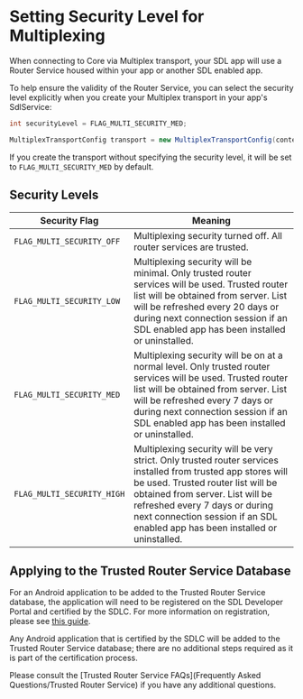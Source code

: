 # Setting Security Level for Multiplexing

When connecting to Core via Multiplex transport, your SDL app will use a Router Service housed within your app or another SDL enabled app.

To help ensure the validity of the Router Service, you can select the security level explicitly when you create your Multiplex transport in your app's SdlService:

```java
int securityLevel = FLAG_MULTI_SECURITY_MED;

MultiplexTransportConfig transport = new MultiplexTransportConfig(context, appId, securityLevel);
```

If you create the transport without specifying the security level, it will be set to `FLAG_MULTI_SECURITY_MED` by default.

## Security Levels

Security Flag   | Meaning
------------|------------------------------------------------------------
`FLAG_MULTI_SECURITY_OFF`       | Multiplexing security turned off. All router services are trusted.
`FLAG_MULTI_SECURITY_LOW`  | Multiplexing security will be minimal. Only trusted router services will be used. Trusted router list will be obtained from server. List will be refreshed every 20 days or during next connection session if an SDL enabled app has been installed or uninstalled. 
`FLAG_MULTI_SECURITY_MED`     | Multiplexing security will be on at a normal level. Only trusted router services will be used. Trusted router list will be obtained from server. List will be refreshed every 7 days or during next connection session if an SDL enabled app has been installed or uninstalled.
`FLAG_MULTI_SECURITY_HIGH`	| Multiplexing security will be very strict. Only trusted router services installed from trusted app stores will be used. Trusted router list will be obtained from server. List will be refreshed every 7 days or during next connection session if an SDL enabled app has been installed or uninstalled.

## Applying to the Trusted Router Service Database
For an Android application to be added to the Trusted Router Service database, the application will need to be registered on the SDL Developer Portal and certified by the SDLC.  For more information on registration, please see [this guide](https://d83tozu1c8tt6.cloudfront.net/media/resources/SDL_Developer_Portal_Registration_Guide.pdf).  

Any Android application that is certified by the SDLC will be added to the Trusted Router Service database; there are no additional steps required as it is part of the certification process.  

Please consult the [Trusted Router Service FAQs](Frequently Asked Questions/Trusted Router Service) if you have any additional questions.